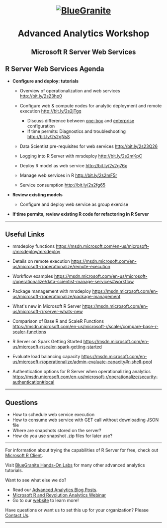 <head>
<h1 align="center">
  <a href = "http://www.blue-granite.com"><img src="https://www.blue-granite.com/hs-fs/hub/257922/file-2333776730-png/IMG_2015/Blue-Granite-Logo.png?t=1487021913995&width=758&name=Blue-Granite-Logo.png" alt="BlueGranite"></a>
</h1>
<h1 align="center">Advanced Analytics Workshop</h1>
<h2 align="center">Microsoft R Server Web Services</h2>
</head>

## R Server Web Services Agenda

* **Configure and deploy: tutorials**

    + Overview of operationalization and web services <http://bit.ly/2s23hp0>
    + Configure web & compute nodes for analytic deployment and remote execution <http://bit.ly/2s2jTgq>
        - Discuss difference between [one-box](https://msdn.microsoft.com/en-us/microsoft-r/operationalize/configuration-initial) and [enterprise](https://msdn.microsoft.com/en-us/microsoft-r/operationalize/configure-enterprise) configuration
        - If time permits: Diagnostics and troubleshooting <http://bit.ly/2s2gNsS>
        
    + Data Scientist pre-requisites for web services <http://bit.ly/2s23Q26>
    + Logging into R Server with mrsdeploy <http://bit.ly/2s2mKpC>
    + Deploy R model as web service <http://bit.ly/2s2g76x>
    + Manage web services in R <http://bit.ly/2s2mF5r>
    + Service consumption <http://bit.ly/2s2fg65>

* **Review existing models**
    + Configure and deploy web service as group exercise
    
* **If time permits, review existing R code for refactoring in R Server**

***
 
## Useful Links
* mrsdeploy functions <https://msdn.microsoft.com/en-us/microsoft-r/mrsdeploy/mrsdeploy>

* Details on remote execution <https://msdn.microsoft.com/en-us/microsoft-r/operationalize/remote-execution>

* Workflow examples <https://msdn.microsoft.com/en-us/microsoft-r/operationalize/data-scientist-manage-services#workflow>

* Package management with mrsdeploy <https://msdn.microsoft.com/en-us/microsoft-r/operationalize/package-management>

* What's new in Microsoft R Server <https://msdn.microsoft.com/en-us/microsoft-r/rserver-whats-new>

* Comparison of Base R and ScaleR Functions <https://msdn.microsoft.com/en-us/microsoft-r/scaler/compare-base-r-scaler-functions>

* R Server on Spark Getting Started <https://msdn.microsoft.com/en-us/microsoft-r/scaler-spark-getting-started>

* Evaluate load balancing capacity <https://msdn.microsoft.com/en-us/microsoft-r/operationalize/admin-evaluate-capacity#r-shell-pool>

* Authentication options for R Server when operationalizing analytics <https://msdn.microsoft.com/en-us/microsoft-r/operationalize/security-authentication#local>


***

## Questions

* How to schedule web service execution
* How to consume web service with GET call without downloading JSON file
* Where are snapshots stored on the server?
* How do you use snapshot .zip files for later use?

***
For information about trying the capabilities of R Server for free, check out [Microsoft R Client](https://msdn.microsoft.com/en-us/microsoft-r/r-client-get-started).
 
Visit [BlueGranite Hands-On Labs](https://www.blue-granite.com/resources/topic/labs) for many other advanced analytics tutorials.

Want to see what else we do?
* Read our [Advanced Analytics Blog Posts](https://www.blue-granite.com/blog/topic/advanced-analytics).
* [Microsoft R and Revolution Analytics Webinar](https://www.blue-granite.com/overview-advanced-analytics-webinar-june-2016)
* Go to our [website](http://www.blue-granite.com/) to learn more!

Have questions or want us to set this up for your organization? Please [Contact Us](https://www.blue-granite.com/contact-us).

***